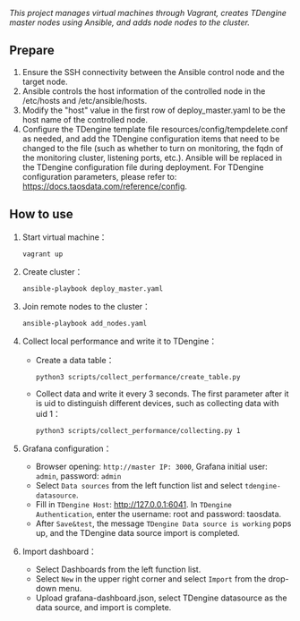 

*This project manages virtual machines through Vagrant, creates TDengine master nodes using Ansible, and adds node nodes to the cluster.* 

## Prepare

1. Ensure the SSH connectivity between the Ansible control node and the target node.
2. Ansible controls the host information of the controlled node in the /etc/hosts and /etc/ansible/hosts.
3. Modify the "host" value in the first row of deploy_master.yaml to be the host name of the controlled node.
4. Configure the TDengine template file resources/config/tempdelete.conf as needed, and add the TDengine configuration items that need to be changed to the file (such as whether to turn on monitoring, the fqdn of the monitoring cluster, listening ports, etc.). Ansible will be replaced in the TDengine configuration file during deployment. For TDengine configuration parameters, please refer to: https://docs.taosdata.com/reference/config.

## How to use

1. Start virtual machine：
   ```
   vagrant up
   ```

2. Create cluster：
   ```
   ansible-playbook deploy_master.yaml
   ```

3. Join remote nodes to the cluster：
   ```
   ansible-playbook add_nodes.yaml
   ```

4. Collect local performance and write it to TDengine：
   - Create a data table： 
     ```
     python3 scripts/collect_performance/create_table.py
     ```
   - Collect data and write it every 3 seconds. The first parameter after it is uid to distinguish different devices, such as collecting data with uid 1：
     ```
     python3 scripts/collect_performance/collecting.py 1
     ```

5. Grafana configuration：
   - Browser opening: `http://master IP: 3000`, Grafana initial user: `admin`, password: `admin`
   - Select `Data sources` from the left function list and select `tdengine-datasource`.
   - Fill in `TDengine Host`: http://127.0.0.1:6041. In `TDengine Authentication`, enter the username: root and password: taosdata.
   - After `Save&test`, the message `TDengine Data source is working` pops up, and the TDengine data source import is completed.

6. Import dashboard：
   - Select Dashboards from the left function list.
   - Select `New` in the upper right corner and select `Import` from the drop-down menu.
   - Upload grafana-dashboard.json, select TDengine datasource as the data source, and import is complete.
